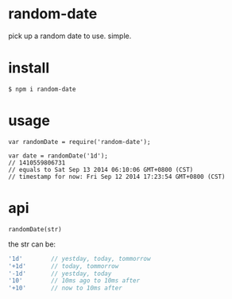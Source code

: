 # random-date
pick up a random date to use. simple.

# install
```
$ npm i random-date
```

# usage
```
var randomDate = require('random-date');

var date = randomDate('1d');
// 1410559806731
// equals to Sat Sep 13 2014 06:10:06 GMT+0800 (CST)
// timestamp for now: Fri Sep 12 2014 17:23:54 GMT+0800 (CST)
```

# api
`randomDate(str)`

the str can be:

```js
'1d'        // yestday, today, tommorrow
'+1d'       // today, tommorrow
'-1d'       // yestday, today
'10'        // 10ms ago to 10ms after
'+10'       // now to 10ms after
```